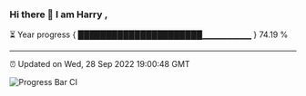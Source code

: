 ### Hi there 👋 I am Harry , 

⏳ Year progress { ██████████████████████▁▁▁▁▁▁▁▁ } 74.19 %

---

⏰ Updated on Wed, 28 Sep 2022 19:00:48 GMT

![Progress Bar CI](https://github.com/duykhang68/duykhang68/workflows/Progress%20Bar%20CI/badge.svg)
